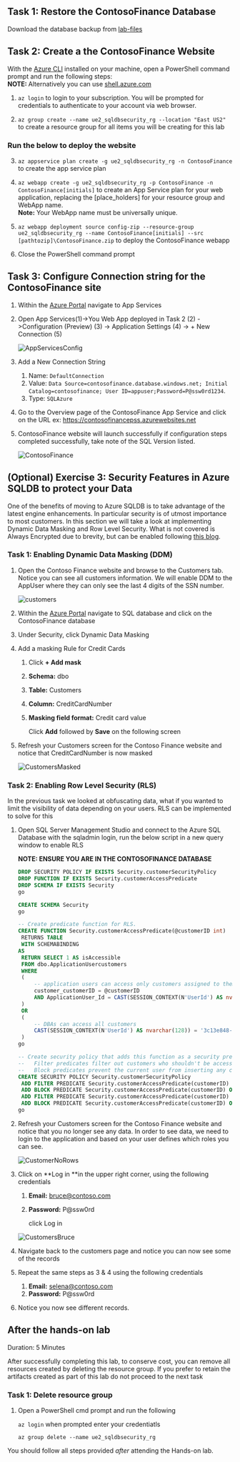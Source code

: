 
## Task 1: Restore the ContosoFinance Database
Download the database backup from [lab-files](/lab-files/ContosoFinance.bacpac)
## Task 2: Create a the ContosoFinance Website
With the [Azure CLI](https://docs.microsoft.com/en-us/cli/azure/install-azure-cli?view=azure-cli-latest) installed on your machine, open a PowerShell command prompt and run the following steps:
<BR><b>NOTE: </b>Alternatively you can use [shell.azure.com](https://shell.azure.com) 
   1. `az login` to login to your subscription. You will be prompted for credentials to authenticate to your account via web browser.
    

   2. `az group create --name ue2_sqldbsecurity_rg --location "East US2"`  to create a resource group for all items you will be creating for this lab

### Run the below to deploy the website
   3. `az appservice plan create -g ue2_sqldbsecurity_rg -n ContosoFinance` to create the app service plan

   4. `az webapp create -g ue2_sqldbsecurity_rg -p ContosoFinance -n ContosoFinance[initials]` to create an App Service plan for your web application, replacing the [place_holders] for your resource group and WebApp name. <br>**Note:** Your WebApp name must be universally unique.

   5. `az webapp deployment source config-zip --resource-group ue2_sqldbsecurity_rg --name ContosoFinance[initials] --src [pathtozip]\ContosoFinance.zip` to deploy the ContosoFinance webapp
67. Close the PowerShell command prompt

## Task 3: Configure Connection string for the ContosoFinance site

1. Within the [Azure Portal](https://portal.azure.com) navigate to App Services

2. Open App Services(1)->You Web App deployed in Task 2 (2) ->Configuration (Preview) (3) -> Application Settings (4) -> + New Connection (5)

   ![AppServicesConfig](media/AppServicesConfig.png)

3. Add a New Connection String

   1. Name: `DefaultConnection`
   2. Value: `Data Source=contosofinance.database.windows.net; Initial Catalog=contosofinance; User ID=appuser;Password=P@ssw0rd1234`.
   3. Type: `SQLAzure`

4. Go to the Overview page of the ContosoFinance App Service and click on the URL ex: https://contosofinancepss.azurewebsites.net

5. ContosoFinance website will launch successfully if configuration steps completed successfully, take note of the SQL Version listed. 

   ![ContosoFinance](media/ContosoFinance.png)


## (Optional) Exercise 3: Security Features in Azure SQLDB to protect your Data

One of the benefits of moving to Azure SQLDB is to take advantage of the latest engine enhancements. In particular security is of utmost importance to most customers. In this section we will take a look at implementing Dynamic Data Masking and Row Level Security. What is not covered is Always Encrypted due to brevity, but can be enabled following [this blog](https://beanalytics.wordpress.com/2016/09/15/using-sql-always-encrypted-with-azure-web-app-service/).

### Task 1: Enabling Dynamic Data Masking (DDM)

1. Open the Contoso Finance website and browse to the Customers tab. Notice you can see all customers information. We will enable DDM to the AppUser where they can only see the last 4 digits of the SSN number.

   ![customers](media/customers.png)

2. Within the [Azure Portal](https://portal.azure.com) navigate to SQL database and click on the ContosoFinance database

3. Under Security, click Dynamic Data Masking

4. Add a masking Rule for Credit Cards 

   1. Click **+ Add mask**

   2. **Schema:** dbo

   3. **Table:** Customers

   4. **Column:** CreditCardNumber

   5. **Masking field format:** Credit card value

      Click **Add** followed by **Save** on the following screen

5. Refresh your Customers screen for the Contoso Finance website and notice that CreditCardNumber is now masked

   ![CustomersMasked](media/CustomersMasked.png)

### Task 2: Enabling Row Level Security (RLS)

In the previous task we looked at obfuscating data, what if you wanted to limit the visibility of data depending on your users. RLS can be implemented to solve for this

1. Open SQL Server Management Studio and connect to the Azure SQL Database with the sqladmin login, run the below script in a new query window to enable RLS

   **NOTE: ENSURE YOU ARE IN THE CONTOSOFINANCE DATABASE**

   ```sql
   DROP SECURITY POLICY IF EXISTS Security.customerSecurityPolicy
   DROP FUNCTION IF EXISTS Security.customerAccessPredicate
   DROP SCHEMA IF EXISTS Security
   go
   
   CREATE SCHEMA Security
   go
   
   -- Create predicate function for RLS. 
   CREATE FUNCTION Security.customerAccessPredicate(@customerID int)
   	RETURNS TABLE
   	WITH SCHEMABINDING
   AS
   	RETURN SELECT 1 AS isAccessible
   	FROM dbo.ApplicationUsercustomers
   	WHERE 
   	(
   		-- application users can access only customers assigned to them
   		customer_customerID = @customerID
   		AND ApplicationUser_Id = CAST(SESSION_CONTEXT(N'UserId') AS nvarchar(128)) 
   	)
   	OR 
   	(
   		-- DBAs can access all customers
   		CAST(SESSION_CONTEXT(N'UserId') AS nvarchar(128)) = '3c13e848-e04e-4eca-af0c-9d4abcb40209' OR IS_MEMBER('db_owner') = 1
   	)
   go
   
   -- Create security policy that adds this function as a security predicate on the customers and Visits tables
   --	Filter predicates filter out customers who shouldn't be accessible by the current user
   --	Block predicates prevent the current user from inserting any customers who aren't mapped to them
   CREATE SECURITY POLICY Security.customerSecurityPolicy
   	ADD FILTER PREDICATE Security.customerAccessPredicate(customerID) ON dbo.customers,
   	ADD BLOCK PREDICATE Security.customerAccessPredicate(customerID) ON dbo.customers,
   	ADD FILTER PREDICATE Security.customerAccessPredicate(customerID) ON dbo.Visits,
   	ADD BLOCK PREDICATE Security.customerAccessPredicate(customerID) ON dbo.Visits
   go
   ```

   

2. Refresh your Customers screen for the Contoso Finance website and notice that you no longer see any data. In order to see data, we need to login to the application and based on your user defines which roles you can see.

   ![CustomerNoRows](media/CustomerNoRows.png)

3. Click on **Log in **in the upper right corner, using the following credentials

   1. **Email:** bruce@contoso.com

   2. **Password:** P@ssw0rd

      click Log in

   ![CustomersBruce](media/CustomersBruce.png)

4. Navigate back to the customers page and notice you can now see some of the records
5. Repeat the same steps as 3 & 4 using the following credentials
   1. **Email:** selena@contoso.com
   2. **Password:** P@ssw0rd
6. Notice you now see different records.

## After the hands-on lab 

Duration: 5 Minutes

After successfully completing this lab, to conserve cost, you can remove all resources created by deleting the resource group. If you prefer to retain the artifacts created as part of this lab do not proceed to the next task

### Task 1: Delete resource group

1. Open a PowerShell cmd prompt and run the following

   `az login` when prompted enter your credentiatls

   `az group delete --name ue2_sqldbsecurity_rg `

You should follow all steps provided *after* attending the Hands-on lab.